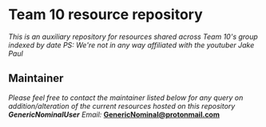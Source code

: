 # Team 10 resource repository
*This is an auxiliary repository for resources shared across Team 10's group indexed by date*
*PS: We're not in any way affiliated with the youtuber Jake Paul*

## Maintainer
*Please feel free to contact the maintainer listed below for any query on addition/alteration of the current resources hosted on this repository*
***GenericNominalUser***
*Email:* **GenericNominal@protonmail.com**
